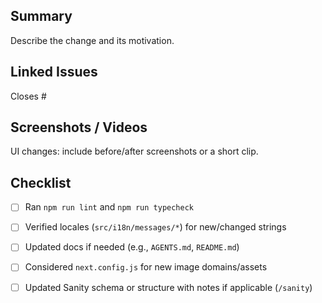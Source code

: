 ## Summary

Describe the change and its motivation.

## Linked Issues

Closes #<issue-number>

## Screenshots / Videos

UI changes: include before/after screenshots or a short clip.

## Checklist

- [ ] Ran `npm run lint` and `npm run typecheck`
- [ ] Verified locales (`src/i18n/messages/*`) for new/changed strings
- [ ] Updated docs if needed (e.g., `AGENTS.md`, `README.md`)
- [ ] Considered `next.config.js` for new image domains/assets
- [ ] Updated Sanity schema or structure with notes if applicable (`/sanity`)

